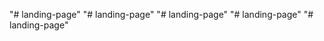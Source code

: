 "# landing-page" 
"# landing-page" 
                   "# landing-page" 
"# landing-page" 
"# landing-page" 
